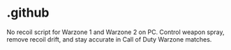 # .github
No recoil script for Warzone 1 and Warzone 2 on PC. Control weapon spray, remove recoil drift, and stay accurate in Call of Duty Warzone matches.

